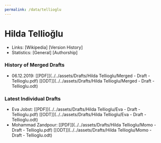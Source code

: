 ```yaml
---
permalink: /data/tellioglu
---
```


# Hilda Tellioğlu
- Links: [Wikipedia] [Version History]
- Statistics: [General] [Authorship]

### History of Merged Drafts
- 06.12.2019: [\[PDF\]](../../assets/Drafts/Hilda Tellioglu/Merged - Draft - Tellioglu.pdf) [\[ODT\]](../../assets/Drafts/Hilda Tellioglu/Merged - Draft - Tellioglu.odt)

### Latest Individual Drafts
- Eva Jobst: [\[PDF\]](../../assets/Drafts/Hilda Tellioglu/Eva - Draft - Tellioglu.pdf) [\[ODT\]](../../assets/Drafts/Hilda Tellioglu/Eva - Draft - Tellioglu.odt)
- Mohammad Zandpour: [\[PDF\]](../../assets/Drafts/Hilda Tellioglu/Momo - Draft - Tellioglu.pdf) [\[ODT\]](../../assets/Drafts/Hilda Tellioglu/Momo - Draft - Tellioglu.odt)
